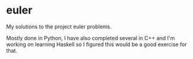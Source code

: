 # euler
My solutions to the project euler problems.

Mostly done in Python, I have also completed several in C++ and I'm working on learning Haskell so I figured this would be a good exercise for that.
